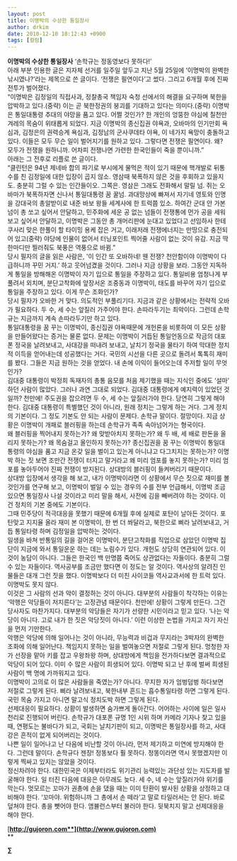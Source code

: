 ```yaml
---
layout: post
title: 이명박의 수상한 통일장사
author: drkim
date: 2010-12-10 18:12:43 +0900
tags: [컬럼]
---
```



  
  **이명박의 수상한 통일장사** ‘손학규는 정동영보다 못하다!’   
 아래 부분 인용한 글은 지자체 선거를 일주일 앞두고 지난 5월 25일에 ‘이명박의 완벽한 낚시였나?’라는 제목으로 쓴 글이다. ‘전쟁은 필연이다’고 썼다. 그리고 6개월 후에 진짜 전투가 벌어졌다.   
 “이명박은 김정일의 직접사과, 정찰총국 책임자 숙청 선에서의 해결을 요구하며 북한을 압박하고 있다.(중략) 이는 곧 북한정권의 붕괴를 기대하고 있다는 의미다.(중략) 이명박은 통일대통령 추대의 야망을 품고 있다. 어쩔 것인가? 한 개인의 엉뚱한 야심에 칠천만 겨레의 목숨이 위태롭게 되었다. 지금 이명박의 종신집권 야욕과, 오바마의 인기만회 욕심과, 김정은의 권력승계 욕심과, 김정남의 군사쿠데타 야욕, 이 네가지 욕망이 충돌하고 있다. 이들은 모두 무슨 일이 벌어지기를 원하고 있다. 그렇다면 전쟁은 필연이다. 왜? 모두가 전쟁을 원하니까. 어차피 전쟁나면 가련한 한국인들이 죽을 뿐이니까.”   
 아래는 그 전후로 리플로 쓴 글이다.    
 “클린턴은 94년 제네바 합의 파기로 부시에게 물먹은 적이 있기 때문에 핵개발로 뒤통수를 친 김정일에 대한 입장이 곱지 않소. 영삼때 북폭하지 않은 것을 후회하고 있을지도. 충분히 그럴 수 있는 인간들이오. 그쪽은. 영삼은 그래도 전화해서 말릴 넘. 쥐는 오바마가 북폭하자면 신나서 통일대통령 꿈 꿀넘. 과대망상에 빠져서 자기네 영토와 인명을 강대국의 총알받이로 내준 바보 왕들 세계사에 한 트럭쯤 있소. 하여간 군대 안 가본 넘이 총 쏘고 싶어서 안달하고, 민주화에 세운 공 없는 넘들이 전쟁통에 먼가 공을 세워보고 싶어서 안달하고, 이명박은 그동안 총 개머리판에 눈대고 있었다고 선임하사 한테 쿠사리 맞은 한풀이 할 타이밍 용케 잡은 거고, 이래저래 전쟁에너지는 만땅으로 충전되어 있고(중략) 야당에 인물이 없어서 터닝포인트 찍어줄 사람이 없는 것이 유감. 지금 딱 한마디만 찔러줘도 북풍은 역풍으로 바뀜.”   
 당시 필자의 글을 읽은 사람은, '이 인간 또 오바하네! 웬 전쟁? 천안함이야 이명박이 다급하니까 꾸민 거지.’ 하고 웃어넘겼을 것이다. 그러나 지금 상황을 보라. 그동안 지독하게 통일을 방해해온 이명박이 자기 입으로 통일을 주장하고 있다. 통일비용 엄청나게 부풀려서 외치며, 분단고착화에 앞장서온 조중동과 이명박이, 태도를 바꾸어 자기 입으로 통일을 주장하고 있다. 이게 무슨 조화인가?   
 당시 필자가 오바한 거 맞다. 의도적인 부풀리기다. 지금과 같은 상황에서는 전략적 오바가 필요하다. 두 수, 세 수는 앞질러 가주어야 한다. 손따라두기는 최악이다. 그런데 손학규는 지금까지 계속 손따라두기만 하고 있다.    
 통일대통령을 꿈 꾸는 이명박이, 종신집권 야욕때문에 개헌론을 비롯하여 이 모든 상황을 만들어왔다는 증거는 물론 없다. 문제는 이명박이 거듭된 통일언동으로 작금의 대포폰 정국을 날려보내고, 사대강을 떠내려 보내고, 날치기 정국을 물타기 하여 막대한 정치적 이득을 얻어내는데 성공했다는 거다. 국민의 시선을 다른 곳으로 돌려서 톡톡히 재미를 봤다. 그들은 지금 원하는 것을 얻었다. 내 손에 이익이 들어오는데 주저할 일이 무엇인가?    
 김대중 대통령이 박정희 독재자의 총통 음모를 처음 제기했을 때는 지식인 중에도 ‘설마’ 하던 사람이 많았다. 그러나 과연 그대로 되었다. 김대중 대통령에게 예지력이 있었던 것일까? 천만에! 주도권을 잡으려면 두 수, 세 수는 앞질러가야 한다. 당연히 그렇게 해야 한다. 김대중 대통령이 특별했던 것이 아니라, 원래 정치는 그렇게 하는 거다. 그게 정치의 기본이다. 그 정도 기본도 안 되는 사람이 문제다. 손학규 말이다. 절망이다. 지금 상황은 이명박이 개패로 블러핑을 하는데 손학규가 족족 속아넘어가는 형국이다.   
 왜 블러핑을 찍어내지 못하는가? 왜 맞받아치지 못하는가? 왜 두 배, 세 배로 판돈을 올리지 못하는가? 왜 목숨걸고 올인하지 못하는가? 종신집권을 꿈 꾸는 이명박이 통일대통령의 야심을 품고 지금 온갖 일을 벌이고 있는게 아니냐고 다그치지는 못하는가? 이명박 하는 짓 보면 조만간 전쟁이 터지고 말거라고 왜 미리 엄포를 놓지 못하는가? 미리 엄포를 놓아두어야 진짜 전쟁이 방지된다. 상대방의 블러핑이 들켜버리기 때문이다.    
 상대방 입장에서 생각을 해 보고, 내가 이명박이라면 이 상황에서 무슨 짓으로 재미를 볼 것인가를 연구해 보고, 이명박이 벌일 수 있는 경우의 수를 전부 언급해서, 이명박 조금 있으면 통일장사 나설 것이라고 미리 말을 해서, 사전에 김을 빼버려야 하는 것이다. 이건 정치의 기본 중에도 기본이다.   
 그때 민주당이 적극대응을 못했기 때문에 6개월 후에 실제로 포탄이 날아든 것이다. 포탄맞고 지지율 올라 재미 본 이명박이, 한 번 더 쏴달라고, 북한으로 삐라 날려보내고, 거듭 통일타령 하며 김정일을 압박하는 것이다.    
 일생을 바쳐 반통일의 길을 걸어온 이명박이, 분단고착화를 직업으로 삼았던 이명박 집단이 지금에 와서 통일운운 하는 데는 노림수가 있다. 개헌도 상당히 연관되어 있다. 이것이 농담이 아니다. 그들은 한국인 백 만명쯤 죽어도 상관없다는 자들이다. 충분히 그럴 수 있는 자들이다. 역사공부를 조금만 했다면 이 정도는 알 것이다. 역사상의 알려진 인물들은 대개 그런 짓을 했다. 이명박보다 더 미친 사이코들 역사교과서에 한 트럭 있다. 이명박도 못지 않다.   
 이것은 그 사람의 선과 악이 결정하는 것이 아니다. 대부분의 사람들이 착각하는 이유는 ‘악행은 악당들이 저지른다’는 고정관념 때문이다. 천만에! 상황이 그렇게 만든다. 그건 당사자도 마찬가지다. 대부분의 악당들은 자기가 선량한 시민이라고 믿고 있다. ‘나는 악당이 아니다. 고로 내가 한 짓은 악당짓이 아니다.’ 이런 이상한 논법을 가지고 자기 자신을 먼저 기만한다.    
 악행은 악당에 의해 일어나는 것이 아니라, 무능력과 비겁과 무지라는 3박자의 완벽한 조화에 의해 일어난다. 책임지지 못하는 일을 벌여놓으면 저절로 그렇게 된다. 멍청한 자가 선장을 맡아 키를 잡고 우왕좌왕 하며, 상대방에게 책임을 전가하다보면 결과적으로 악당이 되어 있다. 이미 수 많은 사람이 희생되어 있다. 이명박 되고 난 후에 벌써 희생된 사람이 백 명에 가까워지고 있다.    
 이명박이 고의로 이 많은 사람들을 죽였는가? 아니다. 무지한 자가 엄벙덤벙 하다보면 저절로 그렇게 된다. 삐라 날려보내고, 북한내부 흔드는 흡수통일타령 하면 그렇게 된다. 국민 목숨 가지고 아니면 말고식 정치도박 하면 그렇게 된다.   
 선제대응이 필요하다. 상황이 발생하면 숨가쁘게 돌아간다. 어어하는 사이에 일은 일사천리로 진행되어 버린다. 손학규가 대포폰 규명 1인 시위 하며 카메라 기자나 찾고 있을 때, 연평도는 불바다가 되고, 국회는 날치기판이 되고, 이명박은 통일장사를 하고, 사대강은 흔적이 없게 되어버리는 것이다.    
 나쁜 일이 일어나고 난 다음에 비난할 것이 아니라, 먼저 제기하고 미연에 방지해야 한다. 그런데 말이다. 손학규다 젠장! 정똥보다 훨 못하다. 정똥이라면 역시 못했겠지만 이렇게 찍싸고 있지는 않았을 것이다.    
 정신차려야 한다. 대한민국은 이제부터라도 위기관리 능력있는 과단성 있는 지도자를 발굴해야 한다. 일 터진 다음에 대응은 아무래도 늦다. 세 수, 네 수는 앞질러가야 위기를 막는다. 멋모르는 꼬마가 권총에 손을 댔을 때는 이미 탄환이 발사된 상황을 상정하고 대비해야 한다. ‘꼬마야. 위험하니까 그 총에서 손 떼라’고 말로 타일러서는 안 된다. 바로 덮쳐야 한다. 총을 뺏어야 한다. 앰뷸런스부터 불러야 한다. 뒷북치지 말고 선제대응을 해야 한다.    
   
   
 









[**http://gujoron.com**](http://www.gujoron.com)**  
** 

**∑**